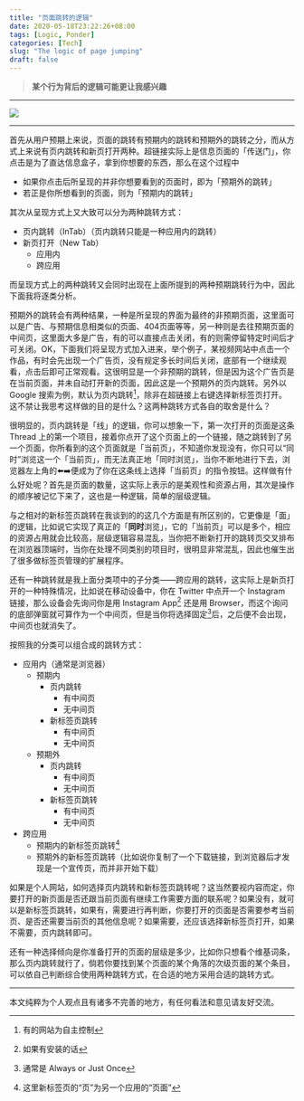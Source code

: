 ```yaml
---
title: "页面跳转的逻辑"
date: 2020-05-18T23:22:26+08:00
tags: [Logic, Ponder]
categories: [Tech]
slug: "The logic of page jumping"
draft: false
---
```


> **某个行为背后的逻辑可能更让我感兴趣**

---

![](https://dawnblog-1300625500.cos.ap-guangzhou.myqcloud.com/images/20200519093002.jpg)

---

首先从用户预期上来说，页面的跳转有预期内的跳转和预期外的跳转之分，而从方式上来说有页内跳转和新页打开两种。超链接实际上是信息页面的「传送门」，你点击是为了直达信息盒子，拿到你想要的东西，那么在这个过程中

- 如果你点击后所呈现的并非你想要看到的页面时，即为「预期外的跳转」
- 若正是你所想看到的页面，则为「预期内的跳转」

其次从呈现方式上又大致可以分为两种跳转方式：

- 页内跳转（InTab）（页内跳转只能是一种应用内的跳转）
- 新页打开（New Tab）
  - 应用内
  - 跨应用

而呈现方式上的两种跳转又会同时出现在上面所提到的两种预期跳转行为中，因此下面我将逐类分析。

预期外的跳转会有两种结果，一种是所呈现的界面为最终的非预期页面，这里面可以是广告、与预期信息相类似的页面、404页面等等，另一种则是去往预期页面的中间页，这里面大多是广告，有的可以直接点击关闭，有的则需停留特定时间后才可关闭。OK，下面我们将呈现方式加入进来，举个例子，某视频网站中点击一个作品，有时会先出现一个广告页，没有规定多长时间后关闭，底部有一个继续观看，点击后即可正常观看。这很明显是一个非预期的跳转，但是因为这个广告页是在当前页面，并未自动打开新的页面，因此这是一个预期外的页内跳转。另外以 Google 搜索为例，默认为页内跳转[^1]，除非在超链接上右键选择新标签页打开。这不禁让我思考这样做的目的是什么？这两种跳转方式各自的取舍是什么？

[^1]: 有的网站为自主控制

很明显的，页内跳转是「线」的逻辑，你可以想象一下，第一次打开的页面是这条 Thread 上的第一个项目，接着你点开了这个页面上的一个链接，随之跳转到了另一个页面，你所看到的这个页面就是「当前页」，不知道你发现没有，你只可以“同时”浏览这一个「当前页」，而无法真正地「同时浏览」，当你不断地进行下去，浏览器左上角的⬅️➡️便成为了你在这条线上选择「当前页」的指令按钮。这样做有什么好处呢？首先是页面的数量，这实际上表示的是美观性和资源占用，其次是操作的顺序被记忆下来了，这也是一种逻辑，简单的层级逻辑。

与之相对的新标签页跳转在我谈到的的这几个方面是有所区别的，它更像是「面」的逻辑，比如说它实现了真正的「**同时**浏览」，它的「当前页」可以是多个，相应的资源占用就会比较高，层级逻辑容易混乱，当你把不断新打开的跳转页交叉排布在浏览器顶端时，当你在处理不同类别的项目时，很明显非常混乱，因此也催生出了很多做标签页管理的扩展程序。

还有一种跳转就是我上面分类项中的子分类——跨应用的跳转，这实际上是新页打开的一种特殊情况，比如说在移动设备中，你在 Twitter 中点开一个 Instagram 链接，那么设备会先询问你是用 Instagram App[^2] 还是用 Browser，而这个询问的底部弹窗就可算作为一个中间页，但是当你将选择固定[^3]后，之后便不会出现，中间页也就消失了。

[^2]: 如果有安装的话
[^3]: 通常是 Always or Just Once

按照我的分类可以组合成的跳转方式：

- 应用内（通常是浏览器）
  - 预期内
    - 页内跳转
      - 有中间页
      - 无中间页
    - 新标签页跳转
      - 有中间页
      - 无中间页
  - 预期外
    - 页内跳转
      - 有中间页
      - 无中间页
    - 新标签页跳转
      - 有中间页
      - 无中间页
- 跨应用
  - 预期内的新标签页跳转[^4]
  - 预期外的新标签页跳转（比如说你复制了一个下载链接，到浏览器后才发现是一个宣传页，而并非开始下载）

如果是个人网站，如何选择页内跳转和新标签页跳转呢？这当然要视内容而定，你要打开的新页面是否还跟当前页面有继续工作需要方面的联系呢？如果没有，就可以是新标签页跳转，如果有，需要进行再判断，你要打开的页面是否需要参考当前页、是否还需要当前页的其他信息呢？如果需要，还应该选择新标签页打开，如果不需要，页内跳转即可。

还有一种选择倾向是你准备打开的页面的层级是多少，比如你只想看个维基词条，那么页内跳转就行了，倘若你要找到某个页面的某个角落的次级页面的某个条目，可以依自己判断综合使用两种跳转方式，在合适的地方采用合适的跳转方式。

[^4]: 这里新标签页的“页”为另一个应用的“页面”

---

本文纯粹为个人观点且有诸多不完善的地方，有任何看法和意见请友好交流。